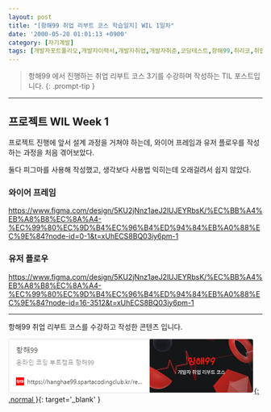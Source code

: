 ```yaml
---
layout: post
title: "[항해99 취업 리부트 코스 학습일지] WIL 1일차"
date: '2000-05-20 01:01:13 +0900'
category: [자기계발]
tags: [개발자포트폴리오,개발자이력서,개발자취업,개발자취준,코딩테스트,항해99,취리코,취업리부트코스]
---
```


> 항해99 에서 진행하는 취업 리부트 코스 3기를 수강하며 작성하는 TIL 포스트입니다.
{: .prompt-tip }

---

## 프로젝트 WIL Week 1

프로젝트 진행에 앞서 설계 과정을 거쳐야 하는데, 와이어 프레임과 유저 플로우를 작성하는 과정을 처음 겪어보았다.

둘다 피그마를 사용해 작성했고, 생각보다 사용법 익히는데 오래걸려서 쉽지 않았다.

### 와이어 프레임
https://www.figma.com/design/5KU2jNnz1aeJ2lUJEYRbsK/%EC%BB%A4%EB%A8%B8%EC%8A%A4-%EC%99%80%EC%9D%B4%EC%96%B4%ED%94%84%EB%A0%88%EC%9E%84?node-id=0-1&t=xUhECS8BQ03iy6pm-1

### 유저 플로우
https://www.figma.com/design/5KU2jNnz1aeJ2lUJEYRbsK/%EC%BB%A4%EB%A8%B8%EC%8A%A4-%EC%99%80%EC%9D%B4%EC%96%B4%ED%94%84%EB%A0%88%EC%9E%84?node-id=16-3512&t=xUhECS8BQ03iy6pm-1

---

항해99 취업 리부트 코스를 수강하고 작성한 콘텐츠 입니다.

[![항해99 - 온라인 코딩 부트캠프 항해99](/assets/img/captures/1_hanghae99.png){: .normal }](https://hanghae99.spartacodingclub.kr/reboot){: target='_blank' }